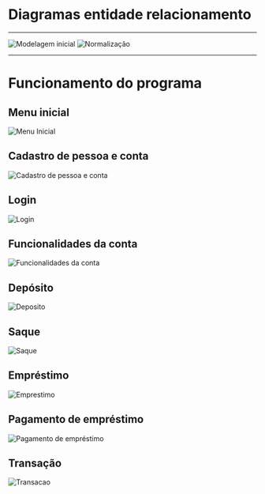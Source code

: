 # Diagramas entidade relacionamento
<hr>

![Modelagem inicial](diagramas/diagrama_1.png)
![Normalização](diagramas/diagrama_2.png)
<hr>

# Funcionamento do programa

## Menu inicial
![Menu Inicial](prints/1.png)
## Cadastro de pessoa e conta
![Cadastro de pessoa e conta](prints/2.png)
## Login
![Login](prints/3.png)
## Funcionalidades da conta
![Funcionalidades da conta](prints/4.png)
## Depósito
![Deposito](prints/5.png)
## Saque
![Saque](prints/6.png)
## Empréstimo
![Emprestimo](prints/7.png)
## Pagamento de empréstimo
![Pagamento de empréstimo](prints/8.png)
## Transação
![Transacao](prints/9.png)
